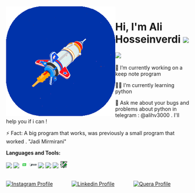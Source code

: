 <br />
<img src="https://github.com/Ali-Hosseinverdi/Ali-Hosseinverdi/blob/main/photo.gif" align="left" width="300" alt="ful1e5"/>

# Hi, I'm Ali Hosseinverdi <img width="30" src="https://camo.githubusercontent.com/e8e7b06ecf583bc040eb60e44eb5b8e0ecc5421320a92929ce21522dbc34c891/68747470733a2f2f6d656469612e67697068792e636f6d2f6d656469612f6876524a434c467a6361737252346961377a2f67697068792e676966">

![](https://komarev.com/ghpvc/?username=Ali-Hosseinverdi&color=blue)

💼 I’m currently working on a keep note program

🧑‍🎓 I’m currently learning python

💬 Ask me about your bugs and problems about python in telegram : @alihv3000 . I'll help you if i can !

⚡ Fact: A big program that works, was previously a small program that worked . "Jadi Mirmirani"


**Languages and Tools:**

<code><img height="20" src="https://cdn-icons-png.flaticon.com/128/5968/5968350.png"></code>
<code><img height="20" src="https://upload.wikimedia.org/wikipedia/commons/thumb/3/3f/Git_icon.svg/1024px-Git_icon.svg.png"></code>
<code><img height="20" src="https://raw.githubusercontent.com/github/explore/80688e429a7d4ef2fca1e82350fe8e3517d3494d/topics/qt/qt.png"></code>
<code><img height="20" src="https://raw.githubusercontent.com/github/explore/80688e429a7d4ef2fca1e82350fe8e3517d3494d/topics/bash/bash.png"></code>
<code><img height="20" src="https://cdn-icons-png.flaticon.com/128/6124/6124995.png"></code>
<code><img height="20" src="https://cdn-icons-png.flaticon.com/128/919/919836.png"></code>
<code><img height="20" src="https://t4.ftcdn.net/jpg/02/53/75/61/240_F_253756106_sHk75mhf5qKRGASoFxtYILl8dawJMFk4.jpg"></code>
<code><img height="20" src="https://raw.githubusercontent.com/github/explore/80688e429a7d4ef2fca1e82350fe8e3517d3494d/topics/vim/vim.png"></code>

<br />

<div align="center" style="display: flex; justify-content: space-between;">
    <a href="https://www.instagram.com/c010r._.fu11">
        <img src="https://i.imgur.com/M6yBwxS.png" width="50" height="50" alt="Instagram Profile">
    </a>
    <a href="https://www.linkedin.com/in/ali-hosseinverdi-63368320b/">
        <img src="https://selldone.ir/app/img/linkedin-circle.14f7b675.svg" width="50" height="50" alt="Linkedin Profile">
    </a>
    <a href="https://quera.ir/profile/46pb96">
        <img src="https://static.quera.ir/images/logo/logo.0-37f748b73943.svg" alt="Quera Profile" height="50" width="50">
    </a>
<div>
